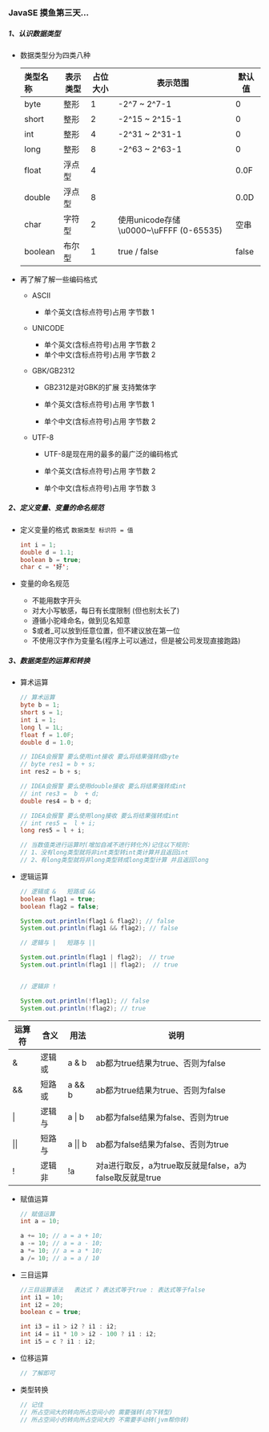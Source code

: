 ###  JavaSE 摸鱼第三天...

##### 1、认识数据类型
+ 数据类型分为四类八种

  | 类型名称 | 表示类型 | 占位大小 | 表示范围                               | 默认值 |
  | :------- | -------- | -------- | -------------------------------------- | ------ |
  | byte     | 整形     | 1        | -2^7 ~ 2^7-1                           | 0      |
  | short    | 整形     | 2        | -2^15 ~ 2^15-1                         | 0      |
  | int      | 整形     | 4        | -2^31 ~ 2^31-1                         | 0      |
  | long     | 整形     | 8        | -2^63 ~ 2^63-1                         | 0      |
  | float    | 浮点型   | 4        |                                        | 0.0F   |
  | double   | 浮点型   | 8        |                                        | 0.0D   |
  | char     | 字符型   | 2        | 使用unicode存储\u0000~\uFFFF (0-65535) | 空串   |
  | boolean  | 布尔型   | 1        | true / false                           | false  |

+ 再了解了解一些编码格式

  + ASCII

    + 单个英文(含标点符号)占用 字节数     1

  + UNICODE 

    + 单个英文(含标点符号)占用 字节数     2
    + 单个中文(含标点符号)占用 字节数     2

  + GBK/GB2312

    + GB2312是对GBK的扩展 支持繁体字

    + 单个英文(含标点符号)占用 字节数     1
    + 单个中文(含标点符号)占用 字节数     2

  + UTF-8

    + UTF-8是现在用的最多的最广泛的编码格式

    + 单个英文(含标点符号)占用 字节数     2
    + 单个中文(含标点符号)占用 字节数     3

##### 2、定义变量、变量的命名规范

+ 定义变量的格式 `数据类型 标识符 = 值`

  ```java
  int i = 1;
  double d = 1.1;
  boolean b = true;
  char c = '好';
  ```

+ 变量的命名规范
  + 不能用数字开头
  + 对大小写敏感，每日有长度限制 (但也别太长了)
  + 遵循小驼峰命名，做到见名知意
  + $或者_可以放到任意位置，但不建议放在第一位
  + 不使用汉字作为变量名(程序上可以通过，但是被公司发现直接跑路)

##### 3、数据类型的运算和转换

  + 算术运算

    ```java
    // 算术运算
    byte b = 1;
    short s = 1;
    int i = 1;
    long l = 1L;
    float f = 1.0F;
    double d = 1.0;
    
    // IDEA会报警 要么使用int接收 要么将结果强转成byte
    // byte res1 = b + s;
    int res2 = b + s;
    
    // IDEA会报警 要么使用double接收 要么将结果强转成int
    // int res3 =  b  + d;
    double res4 = b + d;
    
    // IDEA会报警 要么使用long接收 要么将结果强转成int
    // int res5 =  l + i;
    long res5 = l + i;
    
    // 当数值类进行运算时(增加自减不进行转化外)记住以下规则: 
    // 1、没有long类型就将非int类型转int类计算并且返回int
    // 2、有long类型就将非long类型转成long类型计算 并且返回long
    ```

    

  + 逻辑运算

    ```java
    // 逻辑或 &   短路或 &&
    boolean flag1 = true;
    boolean flag2 = false;
    
    System.out.println(flag1 & flag2); // false
    System.out.println(flag1 && flag2); // false
    
    // 逻辑与 |   短路与 ||
    
    System.out.println(flag1 | flag2);  // true
    System.out.println(flag1 || flag2);  // true
    
    
    // 逻辑非 !
    
    System.out.println(!flag1); // false
    System.out.println(!flag2); // true
    ```

| 运算符 | 含义   | 用法       | 说明                                                    |
| ------ | ------ | ---------- | ------------------------------------------------------- |
| &      | 逻辑或 | a & b      | ab都为true结果为true、否则为false                       |
| &&     | 短路或 | a && b     | ab都为true结果为true、否则为false                       |
| \|     | 逻辑与 | a \|  b    | ab都为false结果为false、否则为true                      |
| \|\|   | 短路与 | a  \|\|  b | ab都为false结果为false、否则为true                      |
| !      | 逻辑非 | !a         | 对a进行取反，a为true取反就是false，a为false取反就是true |



  + 赋值运算

    ```java
    // 赋值运算
    int a = 10;
    
    a += 10; // a = a + 10;
    a -= 10; // a = a - 10;
    a *= 10; // a = a * 10;
    a /= 10; // a = a / 10
    ```

    

  + 三目运算

    ```java
    //三目运算语法   表达式 ? 表达式等于true : 表达式等于false
    int i1 = 10;
    int i2 = 20;
    boolean c = true;
    
    int i3 = i1 > i2 ? i1 : i2;
    int i4 = i1 * 10 > i2 - 100 ? i1 : i2;
    int i5 = c ? i1 : i2;
    ```

    

  + 位移运算

    ```java
    // 了解即可
    ```

    

+ 类型转换

  ```java
  // 记住  
  // 所占空间大的转向所占空间小的 需要强转(向下转型)
  // 所占空间小的转向所占空间大的 不需要手动转(jvm帮你转)
  ```

  

